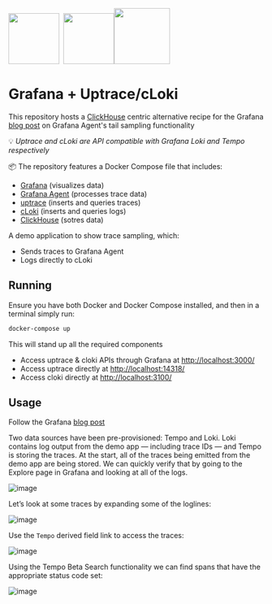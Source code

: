 <img src="https://docs.checkmk.com/latest/images/grafana_logo.png" height=100>&nbsp;&nbsp;<img src="https://user-images.githubusercontent.com/1423657/168049484-fa30a5e5-c9fc-41e1-a347-9c0e71e2c5a6.png" height=100><img src="https://user-images.githubusercontent.com/1423657/168049396-54f232d0-ba68-4b05-81bb-b086e3933394.png" height=110>




# Grafana + Uptrace/cLoki
This repository hosts a [ClickHouse](https://clickhouse.com) centric alternative recipe for the Grafana [blog post](https://grafana.com/blog/2022/05/11/an-introduction-to-trace-sampling-with-grafana-tempo-and-grafana-agent/?mdm=social&utm_source=li&utm_medium=social) on Grafana Agent's tail sampling functionality

💡 _Uptrace and cLoki are API compatible with Grafana Loki and Tempo respectively_ 

📦 The repository features a Docker Compose file that includes:

- [Grafana](https://grafana.com/) (visualizes data)
- [Grafana Agent](https://grafana.com/docs/agent/latest/configuration/?src=li&mdm=social) (processes trace data)
- [uptrace](https://uptrace.dev) (inserts and queries traces)
- [cLoki](https://cloki.org) (inserts and queries logs)
- [ClickHouse](https://clickhouse.com) (sotres data)

A demo application to show trace sampling, which:
- Sends traces to Grafana Agent
- Logs directly to cLoki


## Running

Ensure you have both Docker and Docker Compose installed, and then in a terminal simply run:
```bash
docker-compose up
```
This will stand up all the required components

- Access uptrace & cloki APIs through Grafana at [http://localhost:3000/](http://localhost:3000/)
- Access uptrace directly at [http://localhost:14318/](http://localhost:14318/)
- Access cloki directly at [http://localhost:3100/](http://localhost:14318/)

## Usage

Follow the Grafana [blog post](https://grafana.com/blog/2022/05/11/an-introduction-to-trace-sampling-with-grafana-tempo-and-grafana-agent/?mdm=social&utm_source=li&utm_medium=social)

Two data sources have been pre-provisioned: Tempo and Loki. Loki contains log output from the demo app — including trace IDs — and Tempo is storing the traces. At the start, all of the traces being emitted from the demo app are being stored. We can quickly verify that by going to the Explore page in Grafana and looking at all of the logs.

![image](https://user-images.githubusercontent.com/1423657/168691275-3039fb8e-4d4c-48b0-a9b8-0baaf84f8f69.png)

Let’s look at some traces by expanding some of the loglines:

![image](https://user-images.githubusercontent.com/1423657/168691286-2dde09da-6c25-42de-b680-3fb7e77280d8.png)

Use the `Tempo` derived field link to access the traces:

![image](https://user-images.githubusercontent.com/1423657/168691293-2b45f9ad-7424-4351-9d02-5bbb885324d2.png)

Using the Tempo Beta Search functionality we can find spans that have the appropriate status code set:

![image](https://user-images.githubusercontent.com/1423657/168690283-b0912a90-7503-4b4f-9ac7-e6b76c1460d1.png)


